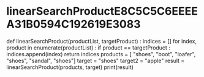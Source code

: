 # linearSearchProductE8C5C5C6EEEEA31B0594C192619E3083


def linearSearchProduct(productList, targetProduct) :
  indices = []
  for index, product in enumerate(productList) :
       if product == targetProduct :
          indices.append(index) 
  return indices
products = [ "shoes", "boot", "loafer", "shoes", "sandal", "shoes"]
target = "shoes"
target2 = "apple"
result = linearSearchProduct(products, target) 
print(result)

